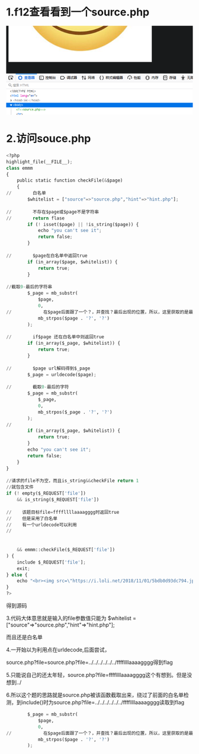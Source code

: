 # 1.f12查看看到一个source.php

![](https://raw.githubusercontent.com/h1iba1/h1iba1.github.io/refs/heads/master/_posts/CTF/CTFwriteup/buuctf练习笔记/images/6B22815557A34894BFFA8EB3DCFB83F4clipboard.png)



# 2.访问souce.php

```python
<?php
highlight_file(__FILE__);
class emmm
{
    public static function checkFile(&$page)
    {
//        白名单
        $whitelist = ["source"=>"source.php","hint"=>"hint.php"];

//        不存在$page或$page不是字符串
//        return flase
        if (! isset($page) || !is_string($page)) {
            echo "you can't see it";
            return false;
        }

//        $page在白名单中返回true
        if (in_array($page, $whitelist)) {
            return true;
        }

//截取0-最后的字符串
        $_page = mb_substr(
            $page,
            0,
//            在$page后面跟了一个？，并查找？最后出现的位置，所以，这里获取的是最后一个字符的索引
            mb_strpos($page . '?', '?')
        );

//        if$page 还在白名单中则返回true
        if (in_array($_page, $whitelist)) {
            return true;
        }

//        $page url解码得到$_page
        $_page = urldecode($page);

//        截取0-最后的字符
        $_page = mb_substr(
            $_page,
            0,
            mb_strpos($_page . '?', '?')
        );
//
        if (in_array($_page, $whitelist)) {
            return true;
        }
        echo "you can't see it";
        return false;
    }
}

//请求的file不为空，而且is_string&&checkFile return 1
//就包含文件
if (! empty($_REQUEST['file'])
    && is_string($_REQUEST['file'])

//    该题目标file=ffffllllaaaagggg时返回true
//    但是采用了白名单
//    有一个urldecode可以利用
//


    && emmm::checkFile($_REQUEST['file'])
) {
    include $_REQUEST['file'];
    exit;
} else {
    echo "<br><img src=\"https://i.loli.net/2018/11/01/5bdb0d93dc794.jpg\" />";
}
?>
```

得到源码



3.代码大体意思就是输入的file参数值只能为 $whitelist = ["source"=>"source.php","hint"=>"hint.php"];

而且还是白名单 



4.一开始以为利用点在urldecode,后面尝试，

source.php?file=source.php?file=../../../../../../ffffllllaaaagggg得到flag



5.只能说自己的还太年轻，source.php?file=ffffllllaaaagggg这个有想到。但是没想到../



6.所以这个题的思路就是source.php被该函数截取出来，绕过了前面的白名单检测，到include()时为source.php?file=../../../../../../ffffllllaaaagggg读取到flag

```python
        $_page = mb_substr(
            $page,
            0,
//            在$page后面跟了一个？，并查找？最后出现的位置，所以，这里获取的是最后一个字符的索引
            mb_strpos($page . '?', '?')
        );
```





